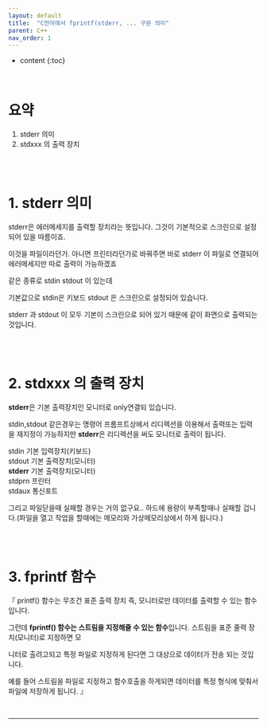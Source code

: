 ```yaml
---
layout: default
title:  "C언어에서 fprintf(stderr, ... 구문 의미"
parent: C++
nav_order: 1
---
```


* content
{:toc}

<br>

# 요약
1. stderr 의미
2. stdxxx 의 출력 장치

<br>
<br>

# 1. stderr 의미

stderr은 에러메세지를 출력할 장치라는 뜻입니다. 그것이 기본적으로 스크린으로 설정되어 있을 따름이죠.

이것을 파일이라던가. 아니면 프린터라던가로 바꿔주면 바로 stderr 이 파일로 연결되어 에러메세지만 따로 출력이 가능하겠죠

같은 종류로 stdin stdout 이 있는데

기본값으로 stdin은 키보드 stdout 은 스크린으로 설정되어 있습니다.

stderr 과 stdout 이 모두 기본이 스크린으로 되어 있기 때문에 같이 화면으로 출력되는 것입니다.

<br>
<br>

# 2. stdxxx 의 출력 장치

**stderr**은 기본 출력장치인 모니터로 only연결되 있습니다.

stdin,stdout 같은경우는 명령어 프롬프트상에서 리디렉션을 이용해서 출력또는 입력을 재지정이 가능하지만 **stderr**은 리디렉션을 써도 모니터로 출력이 됩니다.

stdin 기본 입력장치(키보드) <br>
stdout 기본 출력장치(모니터) <br>
**stderr** 기본 출력장치(모니터) <br>
stdprn 프린터 <br>
stdaux 통신포트 <br>

그리고 파일닫을때 실패할 경우는 거의 없구요.. 하드에 용량이 부족할때나 실패할 겁니다.(파일을 열고 작업을 할때에는 메모리와 가상메모리상에서 하게 됩니다.)

<br>
<br>

# 3. fprintf 함수

『 printf() 함수는 무조건 표준 출력 장치 즉, 모니터로만 데이터를 출력할 수 있는 함수입니다.

그런데 **fprintf() 함수는 스트림을 지정해줄 수 있는 함수**입니다. 스트림을 표준 줄력 장치(모니터)로 지정하면 모

니터로 출려고되고 특정 파일로 지정하게 된다면 그 대상으로 데이터가 전송 되는 것입니다.

예를 들어 스트림을 파일로 지정하고 함수호출을 하게되면 데이터를 특정 형식에 맞춰서 파일에 저장하게 됩니다. 』 

<br>

---

<script src="https://utteranc.es/client.js"
        repo="lhotse-shar/lhotse-shar.github.io"
        issue-term="pathname"
        label="Comment"
        theme="github-light"
        crossorigin="anonymous"
        async>
</script>